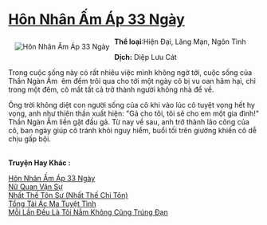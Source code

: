 <a href="https://utruyen.com/truyen/hon-nhan-am-ap-33-ngay/19215/" title="Hôn Nhân Ấm Áp 33 Ngày"><h1>Hôn Nhân Ấm Áp 33 Ngày</h1></a><div style="display:table"><img align="right" style="float: left; padding: 10px;" src="https://utruyen.com/images/story/200x260/hon-nhan-am-ap-33-ngay.jpg" alt="Hôn Nhân Ấm Áp 33 Ngày"><b>Thể loại</b>:Hiện Đại, Lãng Mạn, Ngôn Tình<p></p><b>Dịch:</b> Diệp Lưu Cát<p></p>Trong cuộc sống này có rất nhiêu việc mình không ngờ tới, cuộc sống của Thần Ngàn Ấm  êm đềm trôi qua cho tới một ngày cô bị vu oan hãm hại, chỉ trong một đêm, cô mất tất cả trở thành người không nhà để về. <p></p>Ông trời không diệt con người sống của cô khi vào lúc cô tuyệt vọng hết hy vọng, anh như thiên thần xuất hiện: "Gả cho tôi, tôi sẽ cho em một gia đình!" Thần Ngàn Ấm liền gật đầu gả. Từ nay về sau, anh trở thành lão công của cô, ban ngày giúp cô tránh khỏi nguy hiểm, buổi tối trên giường khiến cô dễ chịu gấp bội.</div><p><br><b>Truyện Hay Khác :</b></p><a href="https://utruyen.com/truyen/hon-nhan-am-ap-33-ngay/19215/" alt="Hôn Nhân Ấm Áp 33 Ngày">Hôn Nhân Ấm Áp 33 Ngày</a><br/><a href="https://utruyen.com/truyen/nu-quan-van-su/17599/" alt="Nữ Quan Vận Sự">Nữ Quan Vận Sự</a><br/><a href="https://github.com/quanluxury/ngontinh_top100/tree/master/17556" alt="Nhất Thế Tôn Sư (Nhất Thế Chi Tôn)">Nhất Thế Tôn Sư (Nhất Thế Chi Tôn)</a><br/><a href="https://github.com/quanluxury/ngontinh_top100/tree/master/19533" alt="Tổng Tài Ác Ma Tuyệt Tình">Tổng Tài Ác Ma Tuyệt Tình</a><br/><a href="https://images.google.com.sg/url?q=https%3A%2F%2Futruyen.com%2Ftruyen%2Fmoi-lan-deu-la-toi-nam-khong-cung-trung-dan%2F19233%2F" alt="Mỗi Lần Đều Là Tôi Nằm Không Cũng Trúng Đạn">Mỗi Lần Đều Là Tôi Nằm Không Cũng Trúng Đạn</a><br/>